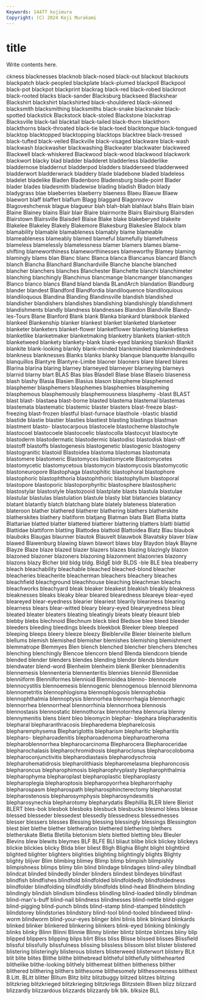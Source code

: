 ```yaml
---
Keywords: 14477 kojimura
Copyright: (C) 2024 Koji Murakami
---
```


# title

Write contents here.



ckness blacknesses blacknob black-nosed black-out blackout blackouts blackpatch black-peopled
blackplate black-plumed blackpoll Blackpool black-pot blackpot blackprint blackrag black-red black-robed
blackroot black-rooted blacks black-sander Blacksburg blackseed Blackshear Blackshirt blackshirt blackshirted
black-shouldered black-skinned blacksmith blacksmithing blacksmiths black-snake blacksnake black-spotted blackstick Blackstock
black-stoled Blackstone blackstrap Blacksville black-tail blacktail black-tailed black-thorn blackthorn blackthorns
black-throated black-tie black-toed blacktongue black-tongued blacktop blacktopped blacktopping blacktops blacktree
black-tressed black-tufted black-veiled Blackville black-visaged blackware black-wash blackwash blackwasher blackwashing
Blackwater blackwater blackweed Blackwell black-whiskered Blackwood black-wood blackwood blackwork blackwort
blacky blad bladder bladderet bladderless bladderlike bladdernose bladdernut bladderpod bladders
bladderseed bladderweed bladderwort bladderwrack bladdery blade bladebone bladed bladeless bladelet
bladelike Bladen Bladenboro Bladensburg blade-point Blader blader blades bladesmith bladewise
blading bladish Bladon blady bladygrass blae blaeberries blaeberry blaeness Blaeu
Blaeuw Blaew blaewort blaff blaffert blaflum Blagg blaggard Blagonravov Blagoveshchensk
blague blagueur blah blah-blah blahlaut blahs Blain blain Blaine Blainey
blains Blair blair Blaire blairmorite Blairs Blairsburg Blairsden Blairstown Blairsville
Blaisdell Blaise Blake blake blakeberyed blakeite Blakelee Blakeley Blakely Blakemore
Blakesburg Blakeslee Blalock blam blamability blamable blamableness blamably blame blameable
blameableness blameably blamed blameful blamefully blamefulness blameless blamelessly blamelessness blamer
blamers blames blame-shifting blameworthiness blameworthinesses blameworthy Blamey blaming blamingly blams
blan Blanc blanc Blanca blanca Blancanus blancard Blanch blanch Blancha
Blanchard Blanchardville Blanche blanche blanched blancher blanchers blanches Blanchester Blanchette
blanchi blanchimeter blanching blanchingly Blanchinus blancmange blancmanger blancmanges Blanco blanco
blancs Bland bland blanda BLandArch blandation Blandburg blander blandest Blandford
Blandfordia blandiloquence blandiloquious blandiloquous Blandina Blanding Blandinsville blandish blandished blandisher
blandishers blandishes blandishing blandishingly blandishment blandishments blandly blandness blandnesses Blandon
Blandville Blandy-les-Tours Blane Blanford Blank blank Blanka blankard blankbook blanked
blankeel Blankenship blanker blankest blanket blanketed blanketeer blanketer blanketers blanket-flower
blanketflower blanketing blanketless blanketlike blanketmaker blanketmaking blanketry blankets blanket-stitch blanketweed
blankety blankety-blank blank-eyed blanking blankish Blankit blankite blank-looking blankly blank-minded
blankminded blankmindedness blankness blanknesses Blanks blanks blanky blanque blanquette blanquillo
blanquillos Blantyre Blantyre-Limbe blaoner blaoners blare blared blares Blarina blarina
blaring blarney blarneyed blarneyer blarneying blarneys blarnid blarny blart BLAS
Blas blas Blasdell Blase blase Blaseio blaseness blash blashy Blasia
Blasien Blasius blason blaspheme blasphemed blasphemer blasphemers blasphemes blasphemies blaspheming
blasphemous blasphemously blasphemousness blasphemy -blast BLAST blast blast- blastaea blast-borne
blasted blastema blastemal blastemas blastemata blastematic blastemic blaster blasters blast-freeze
blast-freezing blast-frozen blastful blast-furnace blasthole -blastic blastid blastide blastie blastier
blasties blastiest blasting blastings blastman blastment blasto- blastocarpous blastocele blastocheme
blastochyle blastocoel blastocoele blastocoelic blastocolla blastocyst blastocyte blastoderm blastodermatic blastodermic
blastodisc blastodisk blast-off blastoff blastoffs blastogenesis blastogenetic blastogenic blastogeny blastogranitic
blastoid Blastoidea blastoma blastomas blastomata blastomere blastomeric Blastomyces blastomycete Blastomycetes
blastomycetic blastomycetous blastomycin blastomycosis blastomycotic blastoneuropore Blastophaga blastophitic blastophoral blastophore
blastophoric blastophthoria blastophthoric blastophyllum blastoporal blastopore blastoporic blastoporphyritic blastosphere blastospheric
blastostylar blastostyle blastozooid blastplate blasts blastula blastulae blastular blastulas blastulation
blastule blasty blat blatancies blatancy blatant blatantly blatch blatchang blate
blately blateness blateration blateroon blather blathered blatherer blathering blathers blatherskite
blatherskites blathery blatiform blatjang Blatman blats Blatt Blatta blatta Blattariae
blatted blatter blattered blatterer blattering blatters blatti blattid Blattidae blattiform
blatting Blattodea blattoid Blattoidea Blatz Blau blaubok blauboks Blaugas blaunner
blautok Blauvelt blauwbok Blavatsky blaver blaw blawed Blawenburg blawing blawn
blawort blaws blay Blaydon blayk Blayne Blayze Blaze blaze blazed
blazer blazers blazes blazing blazingly blazon blazoned blazoner blazoners blazoning
blazonment blazonries blazonry blazons blazy Blcher bld bldg bldg. BldgE
bldr BLDS -ble BLE blea bleaberry bleach bleachability bleachable bleached
bleached-blond bleacher bleacheries bleacherite bleacherman bleachers bleachery bleaches bleachfield bleachground
bleachhouse bleaching bleachman bleachs bleachworks bleachyard bleak bleaker bleakest bleakish
bleakly bleakness bleaknesses bleaks bleaky blear bleared blearedness bleareye blear-eyed
bleareyed blear-eyedness blearier bleariest blearily bleariness blearing blearness blears blear-witted
bleary bleary-eyed blearyeyedness bleat bleated bleater bleaters bleating bleatingly bleats
bleaty bleaunt bleb blebby blebs blechnoid Blechnum bleck bled Bledsoe
blee bleed bleeder bleeders bleeding bleedings bleeds bleekbok Bleeker bleep
bleeped bleeping bleeps bleery bleeze bleezy Bleiblerville Bleier bleinerite blellum
blellums blemish blemished blemisher blemishes blemishing blemishment blemmatrope Blemmyes Blen
blench blenched blencher blenchers blenches blenching blenchingly Blencoe blencorn blend
Blenda blendcorn blende blended blender blenders blendes blending blendor blends
blendure blendwater blend-word Blenheim blenheim blenk Blenker blennadenitis blennemesis blennenteria
blennenteritis blennies blenniid Blenniidae blenniiform Blenniiformes blennioid Blennioidea blenno- blennocele
blennocystitis blennoemesis blennogenic blennogenous blennoid blennoma blennometritis blennophlogisma blennophlogosis blennophobia
blennophthalmia blennoptysis blennorhea blennorrhagia blennorrhagic blennorrhea blennorrheal blennorrhinia blennorrhoea blennosis
blennostasis blennostatic blennothorax blennotorrhea blennuria blenny blennymenitis blens blent bleo
bleomycin blephar- blephara blepharadenitis blepharal blepharanthracosis blepharedema blepharelcosis blepharemphysema Blephariglottis
blepharism blepharitic blepharitis blepharo- blepharoadenitis blepharoadenoma blepharoatheroma blepharoblennorrhea blepharocarcinoma Blepharocera
Blepharoceridae blepharochalasis blepharochromidrosis blepharoclonus blepharocoloboma blepharoconjunctivitis blepharodiastasis blepharodyschroia blepharohematidrosis blepharolithiasis
blepharomelasma blepharoncosis blepharoncus blepharophimosis blepharophryplasty blepharophthalmia blepharophyma blepharoplast blepharoplastic blepharoplasty
blepharoplegia blepharoptosis blepharopyorrhea blepharorrhaphy blepharospasm blepharospath blepharosphincterectomy blepharostat blepharostenosis blepharosymphysis
blepharosyndesmitis blepharosynechia blepharotomy blepharydatis Blephillia BLER blere Bleriot BLERT bles-bok
blesbok blesboks blesbuck blesbucks blesmol bless blesse blessed blesseder blessedest
blessedly blessedness blessednesses blesser blessers blesses Blessing blessing blessingly blessings
Blessington blest blet blethe blether bletheration blethered blethering blethers bletherskate
Bletia Bletilla bletonism blets bletted bletting bleu Bleuler Blevins blew
blewits bleymes BLF BLFE BLI bliaut blibe blick blickey blickeys
blickie blickies blicky Blida blier bliest Bligh Blighia Blight blight
blightbird blighted blighter blighters blighties blighting blightingly blights Blighty blighty
blijver Blim blimbing blimey Blimp blimp blimpish blimpishly blimpishness blimps
blimy blin blind blindage blindages blind-alley blindball blindcat blinded blindedly
blinder blinders blindest blindeyes blindfast blindfish blindfishes blindfold blindfolded blindfoldedly
blindfoldedness blindfolder blindfolding blindfoldly blindfolds blind-head Blindheim blinding blindingly blindish
blindism blindless blindling blind-loaded blindly blindman blind-man's-buff blind-nail blindness blindnesses
blind-nettle blind-pigger blind-pigging blind-punch blinds blind-stamp blind-stamped blindstitch blindstorey blindstories
blindstory blind-tool blind-tooled blindweed blind-worm blindworm blind-your-eyes blinger blini blinis
blink blinkard blinkards blinked blinker blinkered blinkering blinkers blink-eyed blinking
blinkingly blinks blinky Blinn Blinni Blinnie Blinny blinter blintz blintze
blintzes bliny blip blipped blippers blipping blips blirt Bliss bliss
Blisse blissed blisses Blissfield blissful blissfully blissfulness blissing blissless blissom
blist blister blistered blistering blisteringly blisterous blisters blisterweed blisterwort blistery
BLit blit blite blites Blithe blithe blithebread blitheful blithefully blithehearted
blithelike blithe-looking blithely blithemeat blithen blitheness blither blithered blithering blithers
blithesome blithesomely blithesomeness blithest B.Litt. BLitt blitter Blitum Blitz blitz
blitzbuggy blitzed blitzes blitzing blitzkrieg blitzkrieged blitzkrieging blitzkriegs Blitzstein Blixen
blizz blizzard blizzardly blizzardous blizzards blizzardy blk blk. blksize BLL

